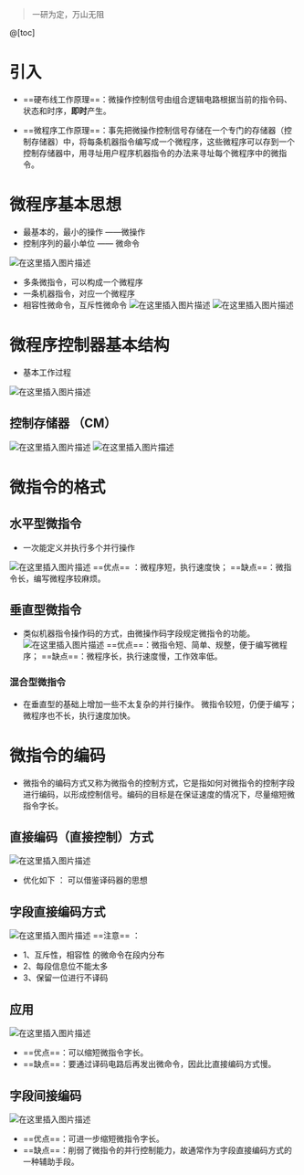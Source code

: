 ﻿> 一研为定，万山无阻

@[toc]
# 引入
- ==硬布线工作原理==：微操作控制信号由组合逻辑电路根据当前的指令码、状态和时序，**即时**产生。

- ==微程序工作原理==：事先把微操作控制信号存储在一个专门的存储器（控制存储器）中，将每条机器指令编写成一个微程序，这些微程序可以存到一个控制存储器中，用寻址用户程序机器指令的办法来寻址每个微程序中的微指令。

# 微程序基本思想
- 最基本的，最小的操作   ——微操作
- 控制序列的最小单位  —— 微命令


 ![在这里插入图片描述](https://img-blog.csdnimg.cn/20210520205916165.png?x-oss-process=image/watermark,type_ZmFuZ3poZW5naGVpdGk,shadow_10,text_aHR0cHM6Ly9ibG9nLmNzZG4ubmV0L1F1YW50dW1Zb3U=,size_16,color_FFFFFF,t_70)


- 多条微指令，可以构成一个微程序
- 一条机器指令，对应一个微程序
- 相容性微命令，互斥性微命令
![在这里插入图片描述](https://img-blog.csdnimg.cn/20210520211702383.png?x-oss-process=image/watermark,type_ZmFuZ3poZW5naGVpdGk,shadow_10,text_aHR0cHM6Ly9ibG9nLmNzZG4ubmV0L1F1YW50dW1Zb3U=,size_16,color_FFFFFF,t_70)
![在这里插入图片描述](https://img-blog.csdnimg.cn/20210520211922190.png?x-oss-process=image/watermark,type_ZmFuZ3poZW5naGVpdGk,shadow_10,text_aHR0cHM6Ly9ibG9nLmNzZG4ubmV0L1F1YW50dW1Zb3U=,size_16,color_FFFFFF,t_70)
# 微程序控制器基本结构
- 基本工作过程

![在这里插入图片描述](https://img-blog.csdnimg.cn/20210520213121787.png?x-oss-process=image/watermark,type_ZmFuZ3poZW5naGVpdGk,shadow_10,text_aHR0cHM6Ly9ibG9nLmNzZG4ubmV0L1F1YW50dW1Zb3U=,size_16,color_FFFFFF,t_70)
## 控制存储器 （CM）
![在这里插入图片描述](https://img-blog.csdnimg.cn/20210520214654660.png?x-oss-process=image/watermark,type_ZmFuZ3poZW5naGVpdGk,shadow_10,text_aHR0cHM6Ly9ibG9nLmNzZG4ubmV0L1F1YW50dW1Zb3U=,size_16,color_FFFFFF,t_70)
 ![在这里插入图片描述](https://img-blog.csdnimg.cn/20210520220406313.png?x-oss-process=image/watermark,type_ZmFuZ3poZW5naGVpdGk,shadow_10,text_aHR0cHM6Ly9ibG9nLmNzZG4ubmV0L1F1YW50dW1Zb3U=,size_16,color_FFFFFF,t_70)
# 微指令的格式
## 水平型微指令
- 一次能定义并执行多个并行操作

![在这里插入图片描述](https://img-blog.csdnimg.cn/20210520220644552.png?x-oss-process=image/watermark,type_ZmFuZ3poZW5naGVpdGk,shadow_10,text_aHR0cHM6Ly9ibG9nLmNzZG4ubmV0L1F1YW50dW1Zb3U=,size_16,color_FFFFFF,t_70)
==优点== ：微程序短，执行速度快；
==缺点==：微指令长，编写微程序较麻烦。
## 垂直型微指令
- 类似机器指令操作码的方式，由微操作码字段规定微指令的功能。
![在这里插入图片描述](https://img-blog.csdnimg.cn/20210520220838424.png)
==优点==：微指令短、简单、规整，便于编写微程序；
==缺点==：微程序长，执行速度慢，工作效率低。
### 混合型微指令
- 在垂直型的基础上增加一些不太复杂的并行操作。
微指令较短，仍便于编写；微程序也不长，执行速度加快。

# 微指令的编码
- 微指令的编码方式又称为微指令的控制方式，它是指如何对微指令的控制字段进行编码，以形成控制信号。编码的目标是在保证速度的情况下，尽量缩短微指令字长。

## 直接编码（直接控制）方式
![在这里插入图片描述](https://img-blog.csdnimg.cn/20210521112410821.png?x-oss-process=image/watermark,type_ZmFuZ3poZW5naGVpdGk,shadow_10,text_aHR0cHM6Ly9ibG9nLmNzZG4ubmV0L1F1YW50dW1Zb3U=,size_16,color_FFFFFF,t_70)
- 优化如下 ： 可以借鉴译码器的思想
## 字段直接编码方式

![在这里插入图片描述](https://img-blog.csdnimg.cn/2021052111334945.png?x-oss-process=image/watermark,type_ZmFuZ3poZW5naGVpdGk,shadow_10,text_aHR0cHM6Ly9ibG9nLmNzZG4ubmV0L1F1YW50dW1Zb3U=,size_16,color_FFFFFF,t_70)
==注意== ： 

- 1、互斥性，相容性 的微命令在段内分布
- 2、每段信息位不能太多  
- 3、保留一位进行不译码

## 应用
![在这里插入图片描述](https://img-blog.csdnimg.cn/20210521114437451.png?x-oss-process=image/watermark,type_ZmFuZ3poZW5naGVpdGk,shadow_10,text_aHR0cHM6Ly9ibG9nLmNzZG4ubmV0L1F1YW50dW1Zb3U=,size_16,color_FFFFFF,t_70)
- ==优点==：可以缩短微指令字长。
- ==缺点==：要通过译码电路后再发出微命令，因此比直接编码方式慢。

## 字段间接编码
![在这里插入图片描述](https://img-blog.csdnimg.cn/20210521114621472.png?x-oss-process=image/watermark,type_ZmFuZ3poZW5naGVpdGk,shadow_10,text_aHR0cHM6Ly9ibG9nLmNzZG4ubmV0L1F1YW50dW1Zb3U=,size_16,color_FFFFFF,t_70)
- ==优点==：可进一步缩短微指令字长。
- ==缺点==：削弱了微指令的并行控制能力，故通常作为字段直接编码方式的一种辅助手段。



